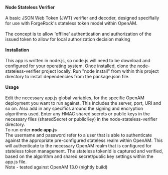 <b>Node Stateless Verifier</b>
</br>
</br>
A basic JSON Web Token (JWT) verifier and decoder, designed specifially for use with ForgeRock's stateless token model within OpenAM.
<br/>
</br>
The concept is to allow 'offline' authentication and authorization of the issued token to allow for local authorization decision making
<br/>
<br/>
<b>Installation</b>
<br/>
<br/>
This app is written in node.js, so node.js will need to be download and configured for your operating system. Once installed, clone 
the node-stateless-verifier project locally.  Run "node install" from within this project directory to install dependencies
 from the package.json file.
<br/>
<br/>
<b>Usage</b>
<br/>
<br/>
Edit the necessary app.js global variables, for the specific OpenAM deployment you want to run against.
This includes the server, port, URI and so on.  Also add in any specifics around the signing and encryption algorithms used. Enter any HMAC shared secrets or public keys in the necessary files (sharedSecret or publicKey) in the node-stateless-verifier directory.
<br/>
To run enter <b>node app.js <username> <password></b>
<br/>
The username and password refer to a user that is able to authenticate against the appropriate pre-configured stateless realm within OpenAM.
This will authenticate to the necessary OpenAM realm that is configured for stateless token management.  The stateless tokenId is captured
and verified, based on the algorithm and shared secret/public key settings within the app.js file.
<br/>
Note - tested against OpenAM 13.0 (nightly build)
